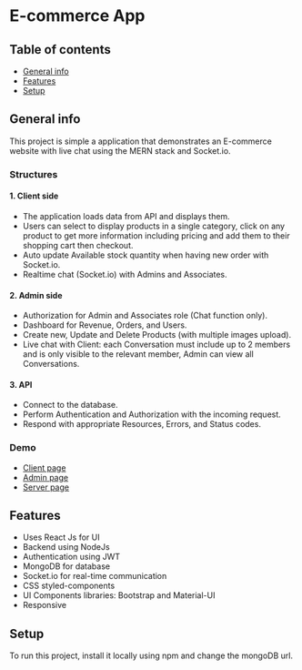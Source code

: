 # E-commerce App

## Table of contents
* [General info](#general-info)
* [Features](#features)
* [Setup](#setup)

## General info
This project is simple a application that demonstrates an E-commerce website with live chat using the MERN stack and Socket.io.<br/>

### Structures
#### 1. Client side
  - The application loads data from API and displays them.
  - Users can select to display products in a single category, click on any product to get more information including pricing and add them to their shopping cart then checkout.
  - Auto update Available stock quantity when having new order with Socket.io.
  - Realtime chat (Socket.io) with Admins and Associates.
#### 2. Admin side
  - Authorization for Admin and Associates role (Chat function only).
  - Dashboard for Revenue, Orders, and Users.
  - Create new, Update and Delete Products (with multiple images upload).
  - Live chat with Client: each Conversation must include up to 2 members and is only visible to the relevant member, Admin can view all Conversations.
#### 3. API
  - Connect to the database.
  - Perform Authentication and Authorization with the incoming request.
  - Respond with appropriate Resources, Errors, and Status codes.
### Demo
- [Client page](https://shopping-client.onrender.com)  
- [Admin page](https://shopping-admin.onrender.com)
- [Server page](https://shopping-server.onrender.com)

## Features
* Uses React Js for UI
* Backend using NodeJs
* Authentication using JWT
* MongoDB for database
* Socket.io for real-time communication
* CSS styled-components
* UI Components libraries: Bootstrap and Material-UI
* Responsive
 	
## Setup
To run this project, install it locally using npm and change the mongoDB url.


